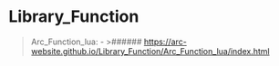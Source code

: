 # Library_Function
> Arc_Function_lua: - >###### https://arc-website.github.io/Library_Function/Arc_Function_lua/index.html
#
